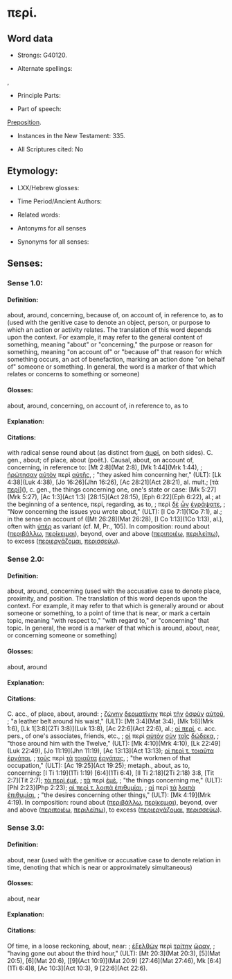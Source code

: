# περί.

<!-- Status: S2=NeedsReview -->
<!-- Lexica used for edits: BDAG, LN, FFM, A-S -->

## Word data

* Strongs: G40120.

* Alternate spellings:

,

* Principle Parts: 


* Part of speech: 

[Preposition](http://ugg.readthedocs.io/en/latest/preposition.html).

* Instances in the New Testament: 335.

* All Scriptures cited: No

## Etymology: 


* LXX/Hebrew glosses: 


* Time Period/Ancient Authors: 


* Related words: 

* Antonyms for all senses

* Synonyms for all senses: 


## Senses: 


### Sense  1.0: 

#### Definition: 

about, around, concerning, because of, on account of, in reference to, as to (used with the genitive case to denote an object, person, or purpose to which an action or activity relates.  The translation of this word depends upon the context.  For example, it may refer to the general content of something, meaning "about" or "concerning," the purpose or reason for something, meaning "on account of" or "because of" that reason for which something occurs, an act of benefaction, marking an action done "on behalf of" someone or something.  In general, the word is a marker of that which relates or concerns to something or someone)

#### Glosses: 

about, around, concerning, on account of, in reference to, as to 

#### Explanation: 


#### Citations: 

with radical sense round about (as distinct from [ἀμφί](), on both sides). C. gen., about; of place, about (poët.). Causal, about, on account of, concerning, in reference to: [Mt 2:8](Mat 2:8), [Mk 1:44](Mrk 1:44), 
; [ἠρώτησαν](../G20650/01.md) [αὐτὸν](../G08460/01.md) περὶ [αὐτῆς](../G08460/01.md),
; "they asked him concerning her," (ULT):
[Lk 4:38](Luk 4:38), [Jo 16:26](Jhn 16:26), [Ac 28:21](Act 28:21), al. mult.; [τὰ [περί]()](), c. gen., the things concerning one, one's state or case: [Mk 5:27](Mrk 5:27), [Ac 1:3](Act 1:3) [28:15](Act 28:15), [Eph 6:22](Eph 6:22), al.; at the beginning of a sentence, περί, regarding, as to, 
; περὶ [δὲ](../G11610/01.md) [ὧν](../G37390/01.md) [ἐγράψατε](../G11250/01.md),
; "Now concerning the issues you wrote about," (ULT):
[I Co 7:1](1Co 7:1), al.; in the sense on account of ([Mt 26:28](Mat 26:28), [I Co 1:13](1Co 1:13), al.), often with [ὑπέρ]() as variant (cf. M, Pr., 105).  In composition: round about ([περιβάλλω](), [περίκειμαι]()), beyond, over and above ([περιποιέω](), [περιλείπω]()), to excess ([περιεργάζομαι](), [περισσεύω]()).


### Sense  2.0: 

#### Definition: 

about, around, concerning (used with the accusative case to denote place, proximity, and position.  The translation of this word depends upon the context.  For example, it may refer to that which is generally around or about someone or something, to a point of time that is near, or mark a certain topic, meaning "with respect to," "with regard to," or "concerning" that topic.    In general, the word is a marker of that which is around, about, near, or concerning someone or something)

#### Glosses: 

about, around

#### Explanation: 
 

#### Citations: 

C. acc., of place, about, around: 
; [ζώνην](../G22230/01.md) [δερματίνην](../G11930/01.md) περὶ [τὴν](../G35880/01.md) [ὀσφὺν](../G37510/01.md) [αὐτοῦ](../G08460/01.md),
; "a leather belt around his waist," (ULT):
[Mt 3:4](Mat 3:4), [Mk 1:6](Mrk 1:6), [Lk 1[3:8](2Ti 3:8)](Luk 13:8), [Ac 22:6](Act 22:6), al.; [οἱ περί](), c. acc. pers., of one's associates, friends, etc., 
; [οἱ](../G35880/01.md) περὶ [αὐτὸν](../G08460/01.md) [σὺν](../G48620/01.md) [τοῖς](../G35880/01.md) [δώδεκα](../G14270/01.md),
; "those around him with the Twelve," (ULT):
[Mk 4:10](Mrk 4:10), [Lk 22:49](Luk 22:49), [Jo 11:19](Jhn 11:19), [Ac 13:13](Act 13:13); [οἱ περὶ τ. τοιαῦτα ἐργάται](), 
; [τοὺς](../G35880/01.md) περὶ [τὰ](../G35880/01.md) [τοιαῦτα](../G51080/01.md) [ἐργάτας](../G20400/01.md),
; "the workmen of that occupation," (ULT):
[Ac 19:25](Act 19:25); metaph., about, as to, concerning: [I Ti 1:19](1Ti 1:19) [6:4](1Ti 6:4), [II Ti 2:18](2Ti 2:18) 3:8, [Tit 2:7](Tit 2:7); [τὰ περὶ ἐμέ](), 
; [τὰ](../G35880/01.md) περὶ [ἐμὲ](../G14730/01.md),
; "the things concerning me," (ULT):
[Phl 2:23](Php 2:23); [αἱ περὶ τ. λοιπὰ ἐπιθυμίαι](), 
; [αἱ](../G35880/01.md) περὶ [τὰ](../G35880/01.md) [λοιπὰ](../G30620/01.md) [ἐπιθυμίαι](../G19390/01.md),
; "the desires concerning other things," (ULT):
[Mk 4:19](Mrk 4:19). In composition: round about ([περιβάλλω](), [περίκειμαι]()), beyond, over and above ([περιποιέω](), [περιλείπω]()), to excess ([περιεργάζομαι](), [περισσεύω]()).

### Sense  3.0: 

#### Definition: 

about, near (used with the genitive or accusative case to denote relation in time, denoting that which is near or approximately simultaneous)

#### Glosses: 

about, near

#### Explanation: 


#### Citations: 

Of time, in a loose reckoning, about, near: 
; [ἐξελθὼν](../G18310/01.md) περὶ [τρίτην](../G51540/01.md) [ὥραν](../G56100/01.md),
; "having gone out about the third hour," (ULT):
[Mt 20:3](Mat 20:3), [5](Mat 20:5), [6](Mat 20:6), [[9](Act 10:9)](Mat 20:9) [27:46](Mat 27:46), Mk [6:4](1Ti 6:4)8, [Ac 10:3](Act 10:3), 9 [22:6](Act 22:6).